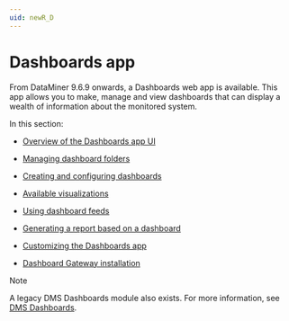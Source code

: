 ```yaml
---
uid: newR_D
---
```


# Dashboards app

From DataMiner 9.6.9 onwards, a Dashboards web app is available. This app allows you to make, manage and view dashboards that can display a wealth of information about the monitored system.

In this section:

- [Overview of the Dashboards app UI](Overview_of_the_Dashboards_app_UI.md)

- [Managing dashboard folders](Managing_dashboard_folders.md)

- [Creating and configuring dashboards](Creating_and_configuring_dashboards.md)

- [Available visualizations](Available_visualizations.md)

- [Using dashboard feeds](Using_dashboard_feeds.md)

- [Generating a report based on a dashboard](Generating_a_report_based_on_a_dashboard.md)

- [Customizing the Dashboards app](Customizing_the_Dashboards_app.md)

- [Dashboard Gateway installation](Dashboard_Gateway_installation.md)

> [!NOTE]
> A legacy DMS Dashboards module also exists. For more information, see [DMS Dashboards](xref:dashboards#dms-dashboards).
>
